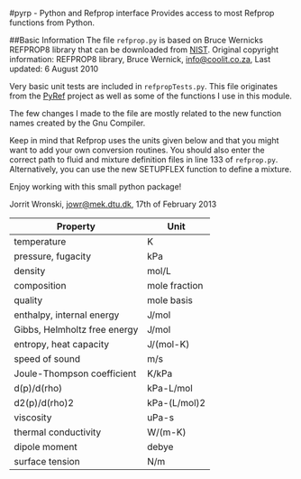 #pyrp - Python and Refprop interface
Provides access to most Refprop functions from Python.

##Basic Information
The file `refprop.py` is based on Bruce Wernicks REFPROP8 library that 
can be downloaded from [NIST](http://www.boulder.nist.gov/div838/theory/refprop/Frequently_asked_questions.htm#PythonApplications). 
Original copyright information: 
REFPROP8 library, Bruce Wernick, info@coolit.co.za, Last updated: 6 August 2010

Very basic unit tests are included in `refpropTests.py`. This file originates from the 
[PyRef](http://code.google.com/p/pyref/) project as well as some of the functions I use in this module.

The few changes I made to the file are mostly related to the new function
names created by the Gnu Compiler. 

Keep in mind that Refprop uses the units given below and that you might want to add
your own conversion routines. You should also enter the correct path to fluid and 
mixture definition files in line 133 of `refprop.py`. Alternatively, you can use the new
SETUPFLEX function to define a mixture.

Enjoy working with this small python package!

Jorrit Wronski, 
jowr@mek.dtu.dk, 
17th of February 2013


| Property                     | Unit          |
|------------------------------|---------------|
| temperature                  | K             |
| pressure, fugacity           | kPa           |
| density                      | mol/L         |
| composition                  | mole fraction |
| quality                      | mole basis    |
| enthalpy, internal energy    | J/mol         |
| Gibbs, Helmholtz free energy | J/mol         |
| entropy, heat capacity       | J/(mol-K)     |
| speed of sound               | m/s           |
| Joule-Thompson coefficient   | K/kPa         |
| d(p)/d(rho)                  | kPa-L/mol     |
| d2(p)/d(rho)2                | kPa-(L/mol)2  |
| viscosity                    | uPa-s         |
| thermal conductivity         | W/(m-K)       |
| dipole moment                | debye         |
| surface tension              | N/m           |

